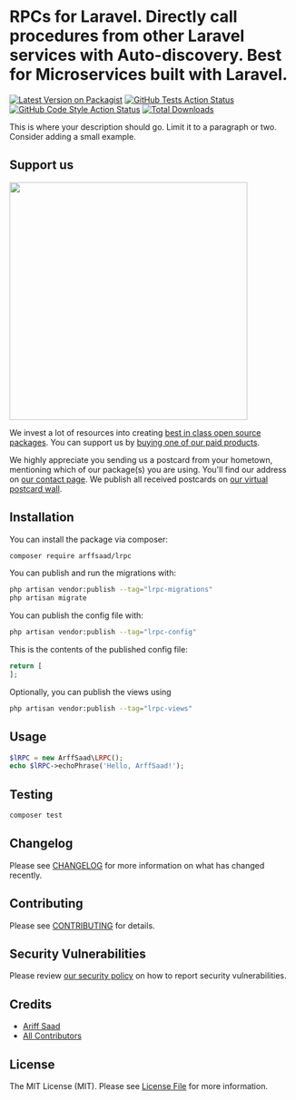# RPCs for Laravel. Directly call procedures from other Laravel services with Auto-discovery. Best for Microservices built with Laravel.

[![Latest Version on Packagist](https://img.shields.io/packagist/v/arffsaad/lrpc.svg?style=flat-square)](https://packagist.org/packages/arffsaad/lrpc)
[![GitHub Tests Action Status](https://img.shields.io/github/actions/workflow/status/arffsaad/lrpc/run-tests.yml?branch=main&label=tests&style=flat-square)](https://github.com/arffsaad/lrpc/actions?query=workflow%3Arun-tests+branch%3Amain)
[![GitHub Code Style Action Status](https://img.shields.io/github/actions/workflow/status/arffsaad/lrpc/fix-php-code-style-issues.yml?branch=main&label=code%20style&style=flat-square)](https://github.com/arffsaad/lrpc/actions?query=workflow%3A"Fix+PHP+code+style+issues"+branch%3Amain)
[![Total Downloads](https://img.shields.io/packagist/dt/arffsaad/lrpc.svg?style=flat-square)](https://packagist.org/packages/arffsaad/lrpc)

This is where your description should go. Limit it to a paragraph or two. Consider adding a small example.

## Support us

[<img src="https://github-ads.s3.eu-central-1.amazonaws.com/lrpc.jpg?t=1" width="419px" />](https://spatie.be/github-ad-click/lrpc)

We invest a lot of resources into creating [best in class open source packages](https://spatie.be/open-source). You can support us by [buying one of our paid products](https://spatie.be/open-source/support-us).

We highly appreciate you sending us a postcard from your hometown, mentioning which of our package(s) you are using. You'll find our address on [our contact page](https://spatie.be/about-us). We publish all received postcards on [our virtual postcard wall](https://spatie.be/open-source/postcards).

## Installation

You can install the package via composer:

```bash
composer require arffsaad/lrpc
```

You can publish and run the migrations with:

```bash
php artisan vendor:publish --tag="lrpc-migrations"
php artisan migrate
```

You can publish the config file with:

```bash
php artisan vendor:publish --tag="lrpc-config"
```

This is the contents of the published config file:

```php
return [
];
```

Optionally, you can publish the views using

```bash
php artisan vendor:publish --tag="lrpc-views"
```

## Usage

```php
$lRPC = new ArffSaad\LRPC();
echo $lRPC->echoPhrase('Hello, ArffSaad!');
```

## Testing

```bash
composer test
```

## Changelog

Please see [CHANGELOG](CHANGELOG.md) for more information on what has changed recently.

## Contributing

Please see [CONTRIBUTING](CONTRIBUTING.md) for details.

## Security Vulnerabilities

Please review [our security policy](../../security/policy) on how to report security vulnerabilities.

## Credits

- [Ariff Saad](https://github.com/arffsaad)
- [All Contributors](../../contributors)

## License

The MIT License (MIT). Please see [License File](LICENSE.md) for more information.
